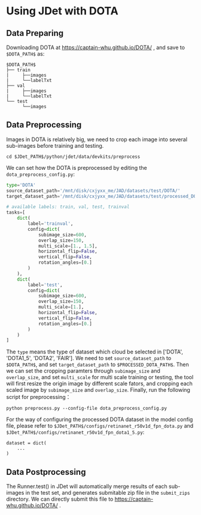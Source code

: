 # Using JDet with DOTA
## Data Preparing
Downloading DOTA at https://captain-whu.github.io/DOTA/ , and save to `$DOTA_PATH$` as:
```
$DOTA_PATH$
├── train
|     ├──images
|     └──labelTxt
├── val
|     ├──images
|     └──labelTxt
└── test
      └──images
```
## Data Preprocessing
Images in DOTA is relatively big, we need to crop each image into several sub-images before training and testing.
```
cd $JDet_PATH$/python/jdet/data/devkits/preprocess
```
We can set how the DOTA is preprocessed by editing the `dota_preprocess_config.py`:
```python
type='DOTA'
source_dataset_path='/mnt/disk/cxjyxx_me/JAD/datasets/test/DOTA/'
target_dataset_path='/mnt/disk/cxjyxx_me/JAD/datasets/test/processed_DOTA/'

# available labels: train, val, test, trainval
tasks=[
    dict(
        label='trainval',
        config=dict(
            subimage_size=600,
            overlap_size=150,
            multi_scale=[1., 1.5],
            horizontal_flip=False,
            vertical_flip=False,
            rotation_angles=[0.] 
        )
    ),
    dict(
        label='test',
        config=dict(
            subimage_size=600,
            overlap_size=150,
            multi_scale=[1.],
            horizontal_flip=False,
            vertical_flip=False,
            rotation_angles=[0.] 
        )
    )
]
```
The `type` means the type of dataset which cloud be selected in ['DOTA', 'DOTA1_5', 'DOTA2', 'FAIR'].
We need to set `source_dataset_path` to `$DOTA_PATH$`, and set `target_dataset_path` to `$PROCESSED_DOTA_PATH$`.
Then we can set the cropping paramters through `subimage_size` and `overlap_size`, and set `multi_scale` for multi scale training or testing, the tool will first resize the origin image by different scale fators, and cropping each scaled image by `subimage_size` and `overlap_size`.
Finally, run the following script for preprocessing：
```
python preprocess.py --config-file dota_preprocess_config.py
```
For the way of configuring the processed DOTA dataset in the model config file, please refer to `$JDet_PATH$/configs/retinanet_r50v1d_fpn_dota.py` and `$JDet_PATH$/configs/retinanet_r50v1d_fpn_dota1_5.py`:
```
dataset = dict(
    ...
)
```
## Data Postprocessing
The Runner.test() in JDet will automatically merge results of each sub-images in the test set, and generates submitable zip file in the `submit_zips` directory. 
We can directly submit this file to https://captain-whu.github.io/DOTA/ .